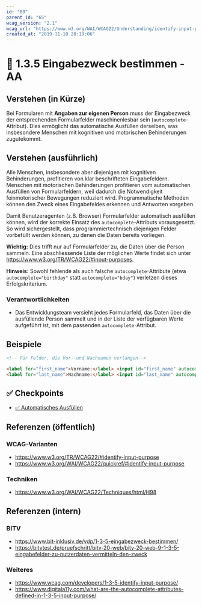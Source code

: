 ```yaml
---
id: "89"
parent_id: "65"
wcag_version: "2.1"
wcag_url: "https://www.w3.org/WAI/WCAG22/Understanding/identify-input-purpose.html"
created_at: "2019-11-10 20:19:06"
---
```


# 📜 1.3.5 Eingabezweck bestimmen - AA

## Verstehen (in Kürze)

Bei Formularen mit **Angaben zur eigenen Person** muss der Eingabezweck der entsprechenden Formularfelder maschinenlesbar sein (`autocomplete`-Attribut). Dies ermöglicht das automatische Ausfüllen derselben, was insbesondere Menschen mit kognitiven und motorischen Behinderungen zugutekommt.

## Verstehen (ausführlich)

Alle Menschen, insbesondere aber diejenigen mit kognitiven Behinderungen, profitieren von klar beschrifteten Eingabefeldern. Menschen mit motorischen Behinderungen profitieren vom automatischen Ausfüllen von Formularfeldern, weil dadurch die Notwendigkeit feinmotorischer Bewegungen reduziert wird. Programmatische Methoden können den Zweck eines Eingabefeldes erkennen und Antworten vorgeben.

Damit Benutzeragenten (z.B. Browser) Formularfelder automatisch ausfüllen können, wird der korrekte Einsatz des `autocomplete`-Attributs vorausgesetzt. So wird sichergestellt, dass programmiertechnisch diejenigen Felder vorbefüllt werden können, zu denen die Daten bereits vorliegen.

**Wichtig:** Dies trifft nur auf Formularfelder zu, die Daten über die Person sammeln. Eine abschliessende Liste der möglichen Werte findet sich unter <https://www.w3.org/TR/WCAG22/#input-purposes>.

**Hinweis:** Sowohl fehlende als auch falsche `autocomplete`-Attribute (etwa `autocomplete="birthday"` statt `autocomplete="bday"`) verletzen dieses Erfolgskriterium.

### Verantwortlichkeiten

- Das Entwicklungsteam versieht jedes Formularfeld, das Daten über die ausfüllende Person sammelt und in der Liste der verfügbaren Werte aufgeführt ist, mit dem passenden `autocomplete`-Attribut.

## Beispiele

```html
<!-- Für Felder, die Vor- und Nachnamen verlangen-->

<label for="first_name">Vorname:</label> <input id="first_name" autocomplete="given-name" />
<label for="last_name">Nachname:</label> <input id="last_name" autocomplete="family-name" />
```

## ✅ Checkpoints

- [✅ Automatisches Ausfüllen](automatisches-ausfuellen)

## Referenzen (öffentlich)

### WCAG-Varianten
- <https://www.w3.org/TR/WCAG22/#identify-input-purpose>
- <https://www.w3.org/WAI/WCAG22/quickref/#identify-input-purpose>

### Techniken
- <https://www.w3.org/WAI/WCAG22/Techniques/html/H98>

## Referenzen (intern)

### BITV
- <https://www.bit-inklusiv.de/vdp/1-3-5-eingabezweck-bestimmen/>
- <https://bitvtest.de/pruefschritt/bitv-20-web/bitv-20-web-9-1-3-5-eingabefelder-zu-nutzerdaten-vermitteln-den-zweck>

### Weiteres
- <https://www.wcag.com/developers/1-3-5-identify-input-purpose/>
- <https://www.digitala11y.com/what-are-the-autocomplete-attributes-defined-in-1-3-5-input-purpose/>